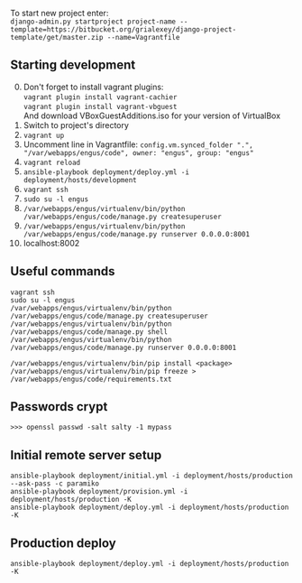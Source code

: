 To start new project enter:  
`django-admin.py startproject project-name --template=https://bitbucket.org/grialexey/django-project-template/get/master.zip --name=Vagrantfile`


Starting development
--------------------
0. Don't forget to install vagrant plugins:  
   `vagrant plugin install vagrant-cachier`  
   `vagrant plugin install vagrant-vbguest`  
   And download VBoxGuestAdditions.iso for your version of VirtualBox
1. Switch to project's directory
2. `vagrant up`
3. Uncomment line in Vagrantfile: 
   `config.vm.synced_folder ".", "/var/webapps/engus/code", owner: "engus", group: "engus"`
4. `vagrant reload`
5. `ansible-playbook deployment/deploy.yml -i deployment/hosts/development`
6. `vagrant ssh`
7. `sudo su -l engus`
8. `/var/webapps/engus/virtualenv/bin/python /var/webapps/engus/code/manage.py createsuperuser`
9. `/var/webapps/engus/virtualenv/bin/python /var/webapps/engus/code/manage.py runserver 0.0.0.0:8001`
10. localhost:8002

Useful commands
---------------
`vagrant ssh`  
`sudo su -l engus`  
`/var/webapps/engus/virtualenv/bin/python /var/webapps/engus/code/manage.py createsuperuser`  
`/var/webapps/engus/virtualenv/bin/python /var/webapps/engus/code/manage.py shell`  
`/var/webapps/engus/virtualenv/bin/python /var/webapps/engus/code/manage.py runserver 0.0.0.0:8001`  

`/var/webapps/engus/virtualenv/bin/pip install <package>`  
`/var/webapps/engus/virtualenv/bin/pip freeze > /var/webapps/engus/code/requirements.txt`

Passwords crypt
---------------
`>>> openssl passwd -salt salty -1 mypass`


Initial remote server setup
---------------------------
`ansible-playbook deployment/initial.yml -i deployment/hosts/production --ask-pass -c paramiko`  
`ansible-playbook deployment/provision.yml -i deployment/hosts/production -K`  
`ansible-playbook deployment/deploy.yml -i deployment/hosts/production -K`


Production deploy
-----------------
`ansible-playbook deployment/deploy.yml -i deployment/hosts/production -K`
